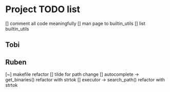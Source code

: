 # Project TODO list

[] comment all code meaningfully
[] man page to builtin_utils
[] list builtin_utils

## Tobi

## Ruben

[~] makefile refactor
[] tilde for path change
[] autocomplete -> get_binaries() refactor with strtok
[] executor -> search_path() refactor with strtok
